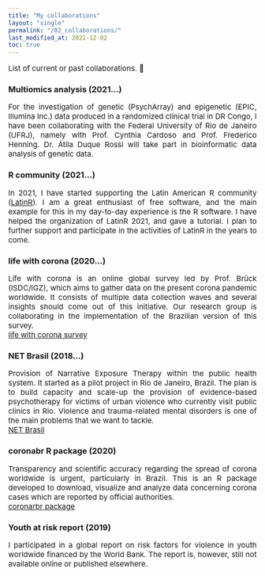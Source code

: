 ```yaml
---
title: "My collaborations"
layout: "single"
permalink: "/02_collaborations/"
last_modified_at: 2021-12-02
toc: true
---
```



<p style="font-size:15px" align="justify">
List of current or past collaborations. 🤝
</p>

### Multiomics analysis (2021...)
<p style="font-size:15px" align="justify">
For the investigation of genetic (PsychArray) and epigenetic (EPIC, Illumina Inc.) data produced in a randomized clinical trial in DR Congo, I have been collaborating with the Federal University of Rio de Janeiro (UFRJ), namely with Prof. Cynthia Cardoso and Prof. Frederico Henning. Dr. Átila Duque Rossi will take part in bioinformatic data analysis of genetic data.
</p>

### R community (2021...)
<p style="font-size:15px" align="justify">
In 2021, I have started supporting the Latin American R community (<a href="https://latin-r.com/en">LatinR</a>). I am a great enthusiast of free software, and the main example for this in my day-to-day experience is the R software. I have helped the organization of LatinR 2021, and gave a tutorial. I plan to further support and participate in the activities of LatinR in the years to come.
</p>

### life with corona (2020...)
<p style="font-size:15px" align="justify">
Life with corona is an online global survey led by Prof. Brück (ISDC/IGZ), which aims to gather data on the present corona pandemic worldwide. It consists of multiple data collection waves and several insights should come out of this initiative. Our research group is collaborating in the implementation of the Brazilian version of this survey.
<br><a href="https://lifewithcorona.org/">life with corona survey</a>
</p>

### NET Brasil (2018...)
<p style="font-size:15px" align="justify">
Provision of Narrative Exposure Therapy within the public health system. It started as a pilot project in Rio de Janeiro, Brazil. The plan is to build capacity and scale-up the provision of evidence-based psychotherapy for victims of urban violence who currently visit public clinics in Rio. Violence and trauma-related mental disorders is one of the main problems that we want to tackle.
<br><a href="https://www.netbrasil.org/">NET Brasil</a>
</p>

### coronabr R package (2020)
<p style="font-size:15px" align="justify">
Transparency and scientific accuracy regarding the spread of corona worldwide is urgent, particularly in Brazil. This is an R package developed to download, visualize and analyze data concerning corona cases which are reported by official authorities.
<br><a href="https://github.com/liibre/coronabr">coronarbr package</a>
</p>

### Youth at risk report (2019)
<p style="font-size:15px" align="justify">
I participated in a global report on risk factors for violence in youth worldwide financed by the World Bank. The report is, however, still not available online or published elsewhere.
</p>
